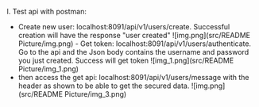 I. Test api with postman:
   - Create new user: localhost:8091/api/v1/users/create. Successful creation will have the response "user created" 
![img.png](src/README Picture/img.png)
    - Get token: localhost:8091/api/v1/users/authenticate.  Go to the api and the Json body contains the username and password you just created. Success will get token
![img_1.png](src/README Picture/img_1.png)
   - then access the get api: localhost:8091/api/v1/users/message with the header as shown to be able to get the secured data.
![img.png](src/README Picture/img_3.png)